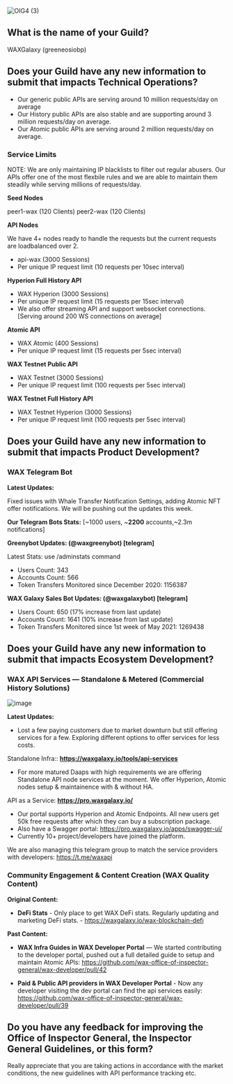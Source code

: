 ![OIG4 (3)](https://user-images.githubusercontent.com/15923938/179261341-4d94cdfe-3761-4561-a401-5b123fa1ba2a.png)

## What is the name of your Guild?

WAXGalaxy (greeneosiobp)

## Does your Guild have any new information to submit that impacts Technical Operations?

- Our generic public APIs are serving around 10 million requests/day on average
- Our History public APIs are also stable and are supporting around 3 million requests/day on average.
- Our Atomic public APIs are serving around 2 million requests/day on average.

### Service Limits

NOTE: We are only maintaining IP blacklists to filter out regular abusers. Our APIs offer one of the most flexbile rules and we are able to maintain them steadily while serving millions of requests/day.

**Seed Nodes**

peer1-wax (120 Clients)
peer2-wax (120 Clients)

**API Nodes** 

We have 4+ nodes ready to handle the requests but the current requests are loadbalanced over 2.

- api-wax (3000 Sessions)
- Per unique IP request limit (10 requests per 10sec interval)

**Hyperion Full History API**

- WAX Hyperion (3000 Sessions)
- Per unique IP request limit (15 requests per 15sec interval)
- We also offer streaming API and support websocket connections. [Serving around 200 WS connections on average]

**Atomic API**

- WAX Atomic (400 Sessions)
- Per unique IP request limit (15 requests per 5sec interval)

**WAX Testnet Public API**

- WAX Testnet (3000 Sessions)
- Per unique IP request limit (100 requests per 5sec interval)

**WAX Testnet Full History API**

- WAX Testnet Hyperion (3000 Sessions)
- Per unique IP request limit (100 requests per 5sec interval)


## Does your Guild have any new information to submit that impacts Product Development?

### WAX Telegram Bot

**Latest Updates:**

Fixed issues with Whale Transfer Notification Settings, adding Atomic NFT offer notifications. We will be pushing out the updates this week.

**Our Telegram Bots Stats:** [~1000 users, ~**2200** accounts,~2.3m notifications]

**Greenybot Updates: (@waxgreenybot) [telegram]**

Latest Stats: use /adminstats command
- Users Count: 343 
- Accounts Count: 566
- Token Transfers Monitored since December 2020: 1156387

**WAX Galaxy Sales Bot Updates: (@waxgalaxybot) [telegram]**

- Users Count: 650 (17% increase from last update) 
- Accounts Count: 1641 (10% increase from last update) 
- Token Transfers Monitored since 1st week of May 2021: 1269438

## Does your Guild have any new information to submit that impacts Ecosystem Development?

### WAX API Services — Standalone & Metered (Commercial History Solutions)
![image](https://user-images.githubusercontent.com/15923938/163574483-575e6e2f-80cf-4382-a644-21e6fb24f8e0.png)

**Latest Updates:**

- Lost a few paying customers due to market downturn but still offering services for a few. Exploring different options to offer services for less costs.

Standalone Infra:: **https://waxgalaxy.io/tools/api-services**

- For more matured Daaps with high requirements we are offering Standalone API node services at the moment. We offer Hyperion, Atomic nodes setup & maintainence with & without HA.

API as a Service: **https://pro.waxgalaxy.io/**

- Our portal supports Hyperion and Atomic Endpoints. All new users get 50k free requests after which they can buy a subscription package.
- Also have a Swagger portal: https://pro.waxgalaxy.io/apps/swagger-ui/
- Currently 10+ project/developers have joined the platform.

We are also managing this telegram group to match the service providers with developers: https://t.me/waxapi


### Community Engagement & Content Creation (WAX Quality Content)

**Original Content:**

- **DeFi Stats** - Only place to get WAX DeFi stats. Regularly updating and marketing DeFi stats. - https://waxgalaxy.io/wax-blockchain-defi

**Past Content:**

- **WAX Infra Guides in WAX Developer Portal** — We started contributing to the developer portal, pushed out a full detailed guide to setup and maintain Atomic APIs: https://github.com/wax-office-of-inspector-general/wax-developer/pull/42

- **Paid & Public API providers in WAX Developer Portal** - Now any developer visiting the dev portal can find the api services easily: https://github.com/wax-office-of-inspector-general/wax-developer/pull/39

## Do you have any feedback for improving the Office of Inspector General, the Inspector General Guidelines, or this form?

Really appreciate that you are taking actions in accordance with the market conditions, the new guidelines with API performance tracking etc.
